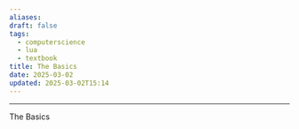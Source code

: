 ```yaml
---
aliases: 
draft: false
tags:
  - computerscience
  - lua
  - textbook
title: The Basics
date: 2025-03-02
updated: 2025-03-02T15:14
---
```


-------------------------------------------------------------------------------

The Basics
